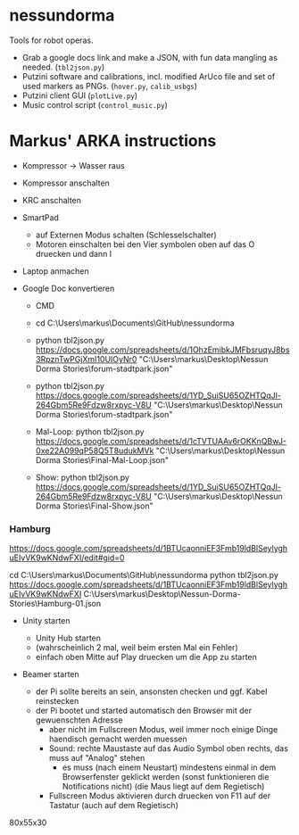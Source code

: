 # nessundorma

Tools for robot operas. 
* Grab a google docs link and make a JSON, with fun data mangling as needed. (`tbl2json.py`)
* Putzini software and calibrations, incl. modified ArUco file and set of used markers as PNGs. (`hover.py`, `calib_usbgs`)
* Putzini client GUI (`plotLive.py`)
* Music control script (`control_music.py`)

# Markus' ARKA instructions

- Kompressor -> Wasser raus
- Kompressor anschalten
- KRC anschalten
- SmartPad 
  - auf Externen Modus schalten (Schlesselschalter)
  - Motoren einschalten bei den Vier symbolen oben auf das O druecken und dann I 
- Laptop anmachen


- Google Doc konvertieren
  - CMD
  - cd C:\Users\markus\Documents\GitHub\nessundorma
  - python tbl2json.py https://docs.google.com/spreadsheets/d/1OhzEmibkJMFbsruqyJ8bs3RpznTwPGjXmI10UIOyNr0 "C:\Users\markus\Desktop\Nessun Dorma Stories\forum-stadtpark.json"
  - python tbl2json.py https://docs.google.com/spreadsheets/d/1YD_SuiSU65OZHTQqJl-264Gbm5Re9Fdzw8rxpyc-V8U "C:\Users\markus\Desktop\Nessun Dorma Stories\forum-stadtpark.json"

  - Mal-Loop: python tbl2json.py https://docs.google.com/spreadsheets/d/1cTVTUAAv6rOKKnQBwJ-0xe22A099qP58Q5T8udukMVk "C:\Users\markus\Desktop\Nessun Dorma Stories\Final-Mal-Loop.json"
  - Show:     python tbl2json.py https://docs.google.com/spreadsheets/d/1YD_SuiSU65OZHTQqJl-264Gbm5Re9Fdzw8rxpyc-V8U "C:\Users\markus\Desktop\Nessun Dorma Stories\Final-Show.json"

### Hamburg 

https://docs.google.com/spreadsheets/d/1BTUcaonniEF3Fmb19ldBlSeylyghuEIvVK9wKNdwFXI/edit#gid=0

cd C:\Users\markus\Documents\GitHub\nessundorma
python tbl2json.py https://docs.google.com/spreadsheets/d/1BTUcaonniEF3Fmb19ldBlSeylyghuEIvVK9wKNdwFXI C:\Users\markus\Desktop\Nessun-Dorma-Stories\Hamburg-01.json



- Unity starten
  - Unity Hub starten
  - (wahrscheinlich 2 mal, weil beim ersten Mal ein Fehler)
  - einfach oben Mitte auf Play druecken um die App zu starten


- Beamer starten
  - der Pi sollte bereits an sein, ansonsten checken und ggf. Kabel reinstecken
  - der Pi bootet und started automatisch den Browser mit der gewuenschten Adresse
    - aber nicht im Fullscreen Modus, weil immer noch einige Dinge haendisch gemacht werden muessen
    - Sound: rechte Maustaste auf das Audio Symbol oben rechts, das muss auf "Analog" stehen
      - es muss (nach einem Neustart) mindestens einmal in dem Browserfenster geklickt werden (sonst funktionieren die Notifications nicht) (die Maus liegt auf dem Regietisch)
    - Fullscreen Modus aktivieren durch druecken von F11 auf der Tastatur (auch auf dem Regietisch)

80x55x30

